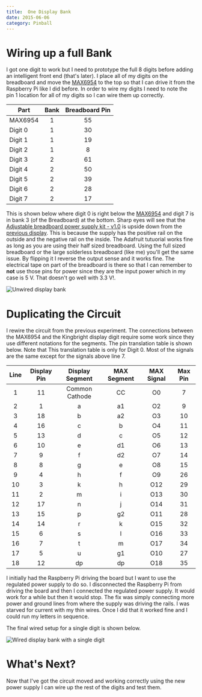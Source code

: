 ```yaml
---
title:  One Display Bank
date: 2015-06-06
category: Pinball
---
```


Wiring up a full Bank
=====================

I got one digit to work but I need to prototype the full 8 digits before adding
an intelligent front end (that's later). I place all of  my digits on the
breadboard and move the [MAX6954][1] to the top so that I can drive it from the
Raspberry Pi like I did before. In order to wire my digits I need to note the
pin 1 location for all of my digits so I can wire them up correctly.

| Part    | Bank | Breadboard Pin |
| ------- |:----:|:--------------:|
| MAX6954 |  1   |    55          |
| Digit 0 |  1   |    30          |
| Digit 1 |  1   |    19          |
| Digit 2 |  1   |    8           |
| Digit 3 |  2   |    61          |
| Digit 4 |  2   |    50          |
| Digit 5 |  2   |    39          |
| Digit 6 |  2   |    28          |
| Digit 7 |  2   |    17          |

This is shown below where digit 0 is right below the [MAX6954][1] and digit 7 is
in bank 3 (of the Breadboard) at the bottom. Sharp eyes will see that the
[Adjustable breadboard power supply kit - v1.0][2] is upside down from the
[previous display][4]. This is because the supply has the positive rail on the
outside and the negative rail on the inside. The Adafruit tutuorial works fine
as long as you are using their half sized breadboard. Using the full sized
breadboard or the large solderless breadboard (like me) you'll get the same issue. By
flipping it I reverse the output sense and it works fine. The electrical tape on
part of the breadboard is there so that I can remember to **not** use those pins
for power since they are the input power which in my case is 5 V. That doesn't
go well with 3.3 V!.

![Unwired display bank][3]

Duplicating the Circuit
=======================

I rewire the circuit from the previous experiment. The connections between the
MAX6954 and the Kingbright display digit require some work since they use
different notations for the segments. The pin translation table is shown below.
Note that This translation table is only for Digit 0. Most of the signals are
the same except for the signals above line 7.

| Line | Display Pin | Display Segment | MAX Segment | MAX Signal | Max Pin |
|:----:|:-----------:|:---------------:|:-----------:|:----------:|:-------:|
|   1  |     11      | Common Cathode  |     CC      |      O0    |     7   |
|   2  |      1      |        a        |     a1      |      O2    |     9   |
|   3  |     18      |        b        |     a2      |      O3    |    10   |
|   4  |     16      |        c        |      b      |      O4    |    11   |
|   5  |     13      |        d        |      c      |      O5    |    12   |
|   6  |     10      |        e        |     d1      |      O6    |    13   |
|   7  |      9      |        f        |     d2      |      O7    |    14   |
|   8  |      8      |        g        |      e      |      O8    |    15   |
|   9  |      4      |        h        |      f      |      O9    |    26   |
|  10  |      3      |        k        |      h      |     O12    |    29   |
|  11  |      2      |        m        |      i      |     O13    |    30   |
|  12  |     17      |        n        |      j      |     O14    |    31   |
|  13  |     15      |        p        |     g2      |     O11    |    28   |
|  14  |     14      |        r        |      k      |     O15    |    32   |
|  15  |      6      |        s        |      l      |     O16    |    33   |
|  16  |      7      |        t        |      m      |     O17    |    34   |
|  17  |      5      |        u        |     g1      |     O10    |    27   |
|  18  |     12      |       dp        |     dp      |     O18    |    35   |

I initially had the Raspberry Pi driving the board but I want to use the
regulated power supply to do so. I disconnected the  Raspberry Pi from driving
the board and then I connected the regulated power supply. It would work for a
while but then it would stop. The fix was simply connecting more power and
ground lines from where the supply was driving the rails. I was starved for
current with my thin wires. Once I did that it worked fine and I could run my
letters in sequence.

The final wired setup for a single digit is shown below.

![Wired display bank with a single digit][5]

What's Next?
============

Now that I've got the circuit moved and working correctly using the new power
supply I can wire up the rest of the digits and test them.

[1]: http://www.maximintegrated.com/en/products/power/display-power-control/MAX6954.html
[2]: http://www.adafruit.com/product/184
[3]: {attach}images/one_display_bank_01.jpg
[4]: {filename}2015-04-25-power-supply-and-pivot.md
[5]: {static}images/one_display_bank_02.jpg
